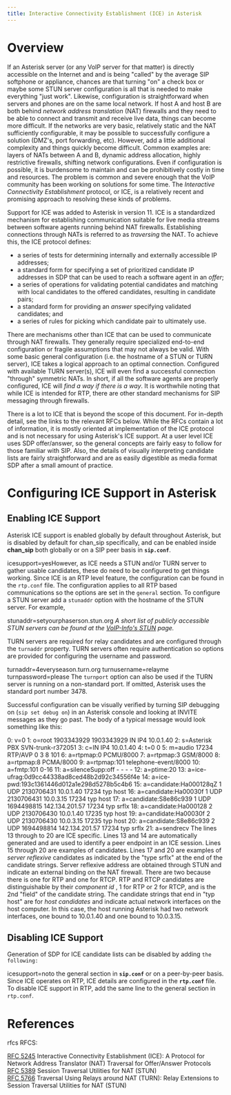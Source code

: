 ```yaml
---
title: Interactive Connectivity Establishment (ICE) in Asterisk
---
```


Overview
========

If an Asterisk server (or any VoIP server for that matter) is directly accessible on the Internet and and is being "called" by the average SIP softphone or appliance, chances are that turning "on" a check box or maybe some STUN server configuration is all that is needed to make everything "just work". Likewise, configuration is straightforward when servers and phones are on the same local network. If host A and host B are both behind *network address translation* (NAT) firewalls and they need to be able to connect and transmit and receive live data, things can become more difficult. If the networks are very basic, relatively static and the NAT sufficiently configurable, it may be possible to successfully configure a solution (DMZ's, port forwarding, etc). However, add a little additional complexity and things quickly become difficult. Common examples are: layers of NATs between A and B, dynamic address allocation, highly restrictive firewalls, shifting network configurations. Even if configuration is possible, it is burdensome to maintain and can be prohibitively costly in time and resources. The problem is common and severe enough that the VoIP community has been working on solutions for some time. The *Interactive Connectivity Establishment* protocol, or ICE, is a relatively recent and promising approach to resolving these kinds of problems.

Support for ICE was added to Asterisk in version 11. ICE is a standardized mechanism for establishing communication suitable for live media streams between software agents running behind NAT firewalls. Establishing connections through NATs is referred to as *traversing* the NAT. To achieve this, the ICE protocol defines:

* a series of tests for determining internally and externally accessible IP addresses;
* a standard form for specifying a set of prioritized candidate IP addresses in SDP that can be used to reach a software agent in an *offer*;
* a series of operations for validating potential candidates and matching with local candidates to the offered candidates, resulting in candidate pairs;
* a standard form for providing an *answer* specifying validated candidates; and
* a series of rules for picking which candidate pair to ultimately use.

There are mechanisms other than ICE that can be used to communicate through NAT firewalls. They generally require specialized end-to-end configuration or fragile assumptions that may not always be valid. With some basic general configuration (i.e. the hostname of a STUN or TURN server), ICE takes a logical approach to an optimal connection. Configured with available TURN server(s), ICE will even find a successful connection "through" symmetric NATs. In short, if all the software agents are properly configured, ICE will *find a way if there is a way*. It is worthwhile noting that while ICE is intended for RTP, there are other standard mechanisms for SIP messaging through firewalls.

There is a lot to ICE that is beyond the scope of this document. For in-depth detail, see the links to the relevant RFCs below. While the RFCs contain a lot of information, it is mostly oriented at implementation of the ICE protocol and is not necessary for using Asterisk's ICE support. At a user level ICE uses SDP offer/answer, so the general concepts are fairly easy to follow for those familiar with SIP. Also, the details of visually interpreting candidate lists are fairly straightforward and are as easily digestible as media format SDP after a small amount of practice.

Configuring ICE Support in Asterisk
===================================

Enabling ICE Support
--------------------

Asterisk ICE support is enabled globally by default throughout Asterisk, but is disabled by default for chan\_sip specifically, and can be enabled inside **chan\_sip** both globally or on a SIP peer basis in **`sip.conf`**.

icesupport=yesHowever, as ICE needs a STUN and/or TURN server to gather usable candidates, these do need to be configured to get things working. Since ICE is an RTP level feature, the configuration can be found in the `rtp.conf` file. The configuration applies to all RTP based communications so the options are set in the `general` section. To configure a STUN server add a `stunaddr` option with the hostname of the STUN server. For example,

 
stunaddr=setyourphaserson.stun.org 
*A short list of publicly accessible STUN servers can be found at the [VoIP-Info's STUN](http://www.voip-info.org/wiki/view/STUN) page.*

TURN servers are required for relay candidates and are configured through the `turnaddr` property. TURN servers often require authentication so options are provided for configuring the username and password.

 
turnaddr=4everyseason.turn.org 
turnusername=relayme 
turnpassword=please 
The `turnport` option can also be used if the TURN server is running on a non-standard port. If omitted, Asterisk uses the standard port number 3478.

Successful configuration can be visually verified by turning SIP debugging on (`sip set debug on`) in an Asterisk console and looking at INVITE messages as they go past. The body of a typical message would look something like this:

 
0: v=0 
1: o=root 1903343929 1903343929 IN IP4 10.0.1.40 
2: s=Asterisk PBX SVN-trunk-r372051 
3: c=IN IP4 10.0.1.40 
4: t=0 0 
5: m=audio 17234 RTP/AVP 0 3 8 101 
6: a=rtpmap:0 PCMU/8000 
7: a=rtpmap:3 GSM/8000 
8: a=rtpmap:8 PCMA/8000 
9: a=rtpmap:101 telephone-event/8000 
10: a=fmtp:101 0-16 
11: a=silenceSupp:off - - - - 
12: a=ptime:20 
13: a=ice-ufrag:0d9cc44338ad8ced48b2d92c34556f4e 
14: a=ice-pwd:193c1361446d012a1e298d5278b5c4b6 
15: a=candidate:Ha000128qZ 1 UDP 2130706431 10.0.1.40 17234 typ host 
16: a=candidate:Ha00030f 1 UDP 2130706431 10.0.3.15 17234 typ host 
17: a=candidate:S8e86c939 1 UDP 1694498815 142.134.201.57 17234 typ srflx 
18: a=candidate:Ha000128 2 UDP 2130706430 10.0.1.40 17235 typ host 
19: a=candidate:Ha00030f 2 UDP 2130706430 10.0.3.15 17235 typ host 
20: a=candidate:S8e86c939 2 UDP 1694498814 142.134.201.57 17234 typ srflx 
21: a=sendrecv 
The lines 13 through to 20 are ICE specific. Lines 13 and 14 are automatically generated and are used to identify a peer endpoint in an ICE session. Lines 15 through 20 are examples of candidates. Lines 17 and 20 are examples of *server reflexive* candidates as indicated by the "type srflx" at the end of the candidate strings. Server reflexive address are obtained through STUN and indicate an external binding on the NAT firewall. There are two because there is one for RTP and one for RTCP. RTP and RTCP candidates are distinguishable by their *component id* , 1 for RTP or 2 for RTCP, and is the 2nd "field" of the candidate string. The candidate strings that end in "typ host" are for *host candidates* and indicate actual network interfaces on the host computer. In this case, the host running Asterisk had two network interfaces, one bound to 10.0.1.40 and one bound to 10.0.3.15.

Disabling ICE Support
---------------------

Generation of SDP for ICE candidate lists can be disabled by adding `the following:`

icesupport=noto the general section in **`sip.conf`** or on a peer-by-peer basis. Since ICE operates on RTP, ICE details are configured in the **`rtp.conf`** file. To disable ICE support in RTP, add the same line to the general section in `rtp.conf`.

References
==========

rfcs RFCS:

[RFC 5245](http://tools.ietf.org/html/rfc5245) Interactive Connectivity Establishment (ICE): A Protocol for Network Address Translator (NAT) Traversal for Offer/Answer Protocols   
 [RFC 5389](http://tools.ietf.org/html/rfc5389) Session Traversal Utilities for NAT (STUN)   
 [RFC 5766](http://tools.ietf.org/html/rfc5766) Traversal Using Relays around NAT (TURN): Relay Extensions to Session Traversal Utilities for NAT (STUN)

